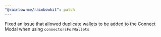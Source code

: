 ```yaml
---
"@rainbow-me/rainbowkit": patch
---
```


Fixed an issue that allowed duplicate wallets to be added to the Connect Modal when using `connectorsForWallets`
